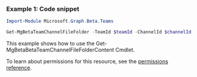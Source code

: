 ### Example 1: Code snippet

```powershellImport-Module Microsoft.Graph.Beta.Teams

Get-MgBetaTeamChannelFileFolder -TeamId $teamId -ChannelId $channelId
```
This example shows how to use the Get-MgBetaBetaTeamChannelFileFolderContent Cmdlet.
To learn about permissions for this resource, see the [permissions reference](/graph/permissions-reference).

